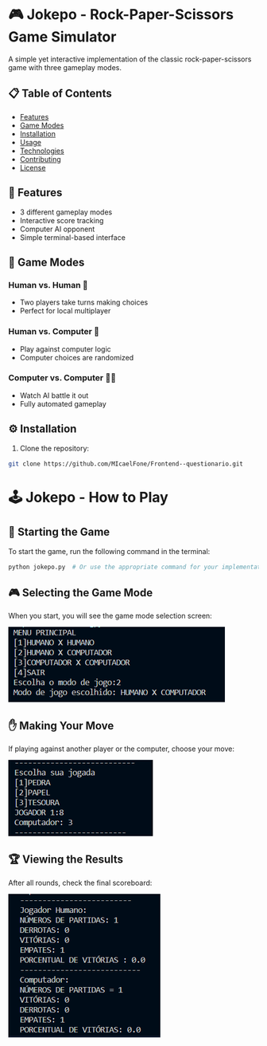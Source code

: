 # 🎮 Jokepo - Rock-Paper-Scissors Game Simulator

A simple yet interactive implementation of the classic rock-paper-scissors game with three gameplay modes.

## 📋 Table of Contents
- [Features](#-features)
- [Game Modes](#-game-modes)
- [Installation](#-installation)
- [Usage](#-usage)
- [Technologies](#-technologies)
- [Contributing](#-contributing)
- [License](#-license)

## 🚀 Features
- 3 different gameplay modes
- Interactive score tracking
- Computer AI opponent
- Simple terminal-based interface

## 🎲 Game Modes

### Human vs. Human 🤼
- Two players take turns making choices
- Perfect for local multiplayer

### Human vs. Computer 🤖
- Play against computer logic
- Computer choices are randomized

### Computer vs. Computer 🤖🤖
- Watch AI battle it out
- Fully automated gameplay

## ⚙️ Installation
1. Clone the repository:
```bash
git clone https://github.com/MIcaelFone/Frontend--questionario.git
```
 # 🕹️ Jokepo - How to Play

## 🚀 Starting the Game
To start the game, run the following command in the terminal:
```bash
python jokepo.py  # Or use the appropriate command for your implementation
```

## 🎮 Selecting the Game Mode
When you start, you will see the game mode selection screen:

<img src="./assets/menu_inical.png"></img>


## ✋ Making Your Move
If playing against another player or the computer, choose your move:

![Move](./assets/jogada.png)

## 🏆 Viewing the Results
After all rounds, check the final scoreboard:

![Scoreboard](./assets/scoreboard.png)
 

